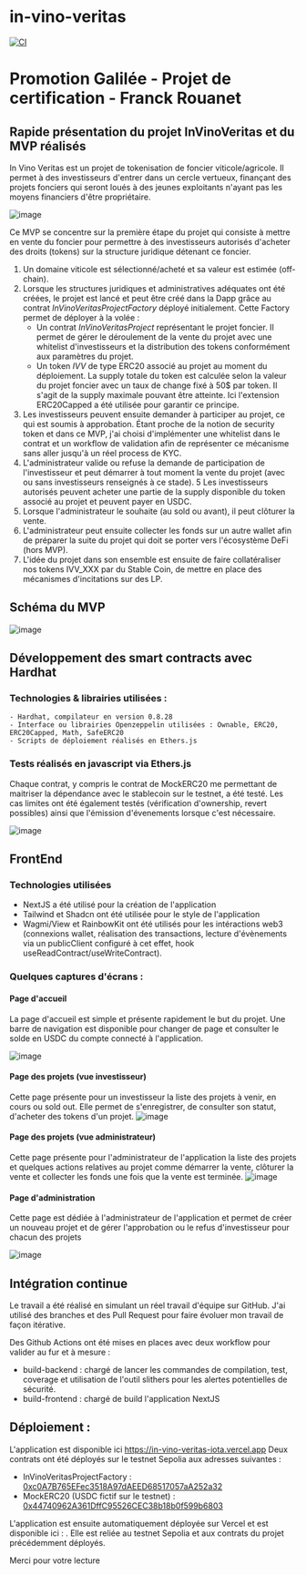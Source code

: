 # in-vino-veritas

[![CI](https://github.com/fr4nckr/in-vino-veritas/actions/workflows/workflow.yml/badge.svg)](https://github.com/fr4nckr/in-vino-veritas/actions/workflows/workflow.yml)

# Promotion Galilée - Projet de certification - Franck Rouanet



## Rapide présentation du projet InVinoVeritas et du MVP réalisés

In Vino Veritas est un projet de tokenisation de foncier viticole/agricole. Il permet à des investisseurs d'entrer dans un cercle vertueux, finançant des projets fonciers qui seront loués à des jeunes exploitants n'ayant pas les moyens financiers d'être propriétaire.

![image](https://github.com/user-attachments/assets/ee339f52-dc88-451e-807e-716c91f8e9e8)



Ce MVP se concentre sur la première étape du projet qui consiste à mettre en vente du foncier pour permettre à des investisseurs autorisés d'acheter des droits (tokens) sur la structure juridique détenant ce foncier.

1. Un domaine viticole est sélectionné/acheté et sa valeur est estimée (off-chain).
2. Lorsque les structures juridiques et administratives adéquates ont été créées, le projet est lancé et peut être créé dans la Dapp grâce au contrat *InVinoVeritasProjectFactory* déployé initialement. Cette Factory permet de déployer à la volée : 
    - Un contrat *InVinoVeritasProject* représentant le projet foncier. Il permet de gérer le déroulement de la vente du projet avec une whitelist d'investisseurs et la distribution des tokens conformément aux paramètres du projet. 
    - Un token *IVV* de type ERC20 associé au projet au moment du déploiement. La supply totale du token est calculée selon la valeur du projet foncier avec un taux de change fixé à 50$ par token. Il s'agit de la supply maximale pouvant être atteinte. Ici l'extension ERC20Capped a été utilisée pour garantir ce principe.
3. Les investisseurs peuvent ensuite demander à participer au projet, ce qui est soumis à approbation. Étant proche de la notion de security token et dans ce MVP, j'ai choisi d'implémenter une whitelist dans le contrat et un workflow de validation afin de représenter ce mécanisme sans aller jusqu'à un réel process de KYC. 
4. L'administrateur valide ou refuse la demande de participation de l'investisseur et peut démarrer à tout moment la vente du projet (avec ou sans investisseurs renseignés à ce stade). 
5  Les investisseurs autorisés peuvent acheter une partie de la supply disponible du token associé au projet et peuvent payer en USDC. 
6. Lorsque l'administrateur le souhaite (au sold ou avant), il peut clôturer la vente. 
7. L'administrateur peut ensuite collecter les fonds sur un autre wallet afin de préparer la suite du projet qui doit se porter vers l'écosystème DeFi (hors MVP).
8. L'idée du projet dans son ensemble est ensuite de faire collatéraliser nos tokens IVV_XXX par du Stable Coin, de mettre en place des mécanismes d'incitations sur des LP.

## Schéma du MVP 

![image](https://github.com/user-attachments/assets/3d7018c5-a0e0-45ba-b870-1123639da59e)

## Développement des smart contracts avec Hardhat 

### Technologies & librairies utilisées : 
    - Hardhat, compilateur en version 0.8.28
    - Interface ou librairies Openzeppelin utilisées : Ownable, ERC20, ERC20Capped, Math, SafeERC20
    - Scripts de déploiement réalisés en Ethers.js 
    
### Tests réalisés en javascript via Ethers.js

Chaque contrat, y compris le contrat de MockERC20 me permettant de maitriser la dépendance avec le stablecoin sur le testnet, a été testé. 
Les cas limites ont été également testés (vérification d'ownership, revert possibles) ainsi que l'émission d'évenements lorsque c'est nécessaire.

![image](https://github.com/user-attachments/assets/c1c140e8-d276-4218-989b-300887a9ff1a)

## FrontEnd
### Technologies utilisées 

- NextJS a été utilisé pour la création de l'application
- Tailwind et Shadcn ont été utilisée pour le style de l'application
- Wagmi/View et RainbowKit ont été utilisés pour les intéractions web3 (connexions wallet, réalisation des transactions, lecture d'évènements via un publicClient configuré à cet effet, hook useReadContract/useWriteContract). 

### Quelques captures d'écrans : 

#### Page d'accueil 
La page d'accueil est simple et présente rapidement le but du projet. Une barre de navigation est disponible pour changer de page et consulter le solde en USDC du compte connecté à l'application. 

![image](https://github.com/user-attachments/assets/c2e9277f-d1b0-4158-8d83-f229ad4799ad)

#### Page des projets (vue investisseur)
Cette page présente pour un investisseur la liste des projets à venir, en cours ou sold out. 
Elle permet de s'enregistrer, de consulter son statut, d'acheter des tokens d'un projet. 
![image](https://github.com/user-attachments/assets/f365cf94-9f56-489e-b0f8-fbe5372bc660)

#### Page des projets (vue administrateur)
Cette page présente pour l'administrateur de l'application la liste des projets et quelques actions relatives au projet comme démarrer la vente, clôturer la vente et collecter les fonds une fois que la vente est terminée. 
![image](https://github.com/user-attachments/assets/bf714ee1-2d67-4dae-b417-4ee26ad0e72d)

#### Page d'administration
Cette page est dédiée à l'administrateur de l'application et permet de créer un nouveau projet et de gérer l'approbation ou le refus d'investisseur pour chacun des projets 

![image](https://github.com/user-attachments/assets/65abf510-a9c5-47c1-8739-3940fb009e2a)


## Intégration continue

Le travail a été réalisé en simulant un réel travail d'équipe sur GitHub. J'ai utilisé des branches et des Pull Request pour faire évoluer mon travail de façon itérative. 

Des Github Actions ont été mises en places avec deux workflow pour valider au fur et à mesure : 
- build-backend : chargé de lancer les commandes de compilation, test, coverage et utilisation de l'outil slithers pour les alertes potentielles de sécurité. 
- build-frontend : chargé de build l'application NextJS

## Déploiement : 

L'application est disponible ici https://in-vino-veritas-iota.vercel.app
Deux contrats ont été déployés sur le testnet Sepolia aux adresses suivantes : 
- InVinoVeritasProjectFactory : [0xc0A7B765EFec3518A97dAEED68517057aA252a32](https://sepolia.etherscan.io/address/0xc0a7b765efec3518a97daeed68517057aa252a32)
- MockERC20 (USDC fictif sur le testnet) : [0x44740962A361DffC95526CEC38b18b0f599b6803](https://sepolia.etherscan.io/address/0x44740962A361DffC95526CEC38b18b0f599b6803)

L'application est ensuite automatiquement déployée sur Vercel et est disponible ici : . Elle est reliée au testnet Sepolia et aux contrats du projet précédemment déployés. 


Merci pour votre lecture 